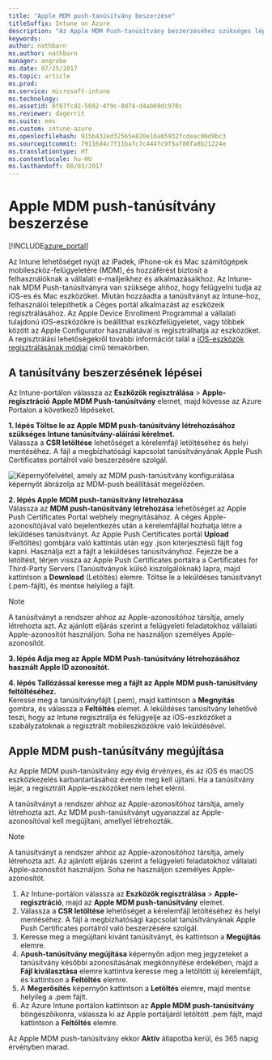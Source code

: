 ```yaml
---
title: "Apple MDM push-tanúsítvány beszerzése"
titleSuffix: Intune on Azure
description: "Az Apple MDM Push-tanúsítvány beszerzéséhez szükséges lépések ismertetése az iOS-eszközök Intune-os felügyeletéhez."
keywords: 
author: nathbarn
ms.author: nathbarn
manager: angrobe
ms.date: 07/25/2017
ms.topic: article
ms.prod: 
ms.service: microsoft-intune
ms.technology: 
ms.assetid: 6f67fcd2-5682-4f9c-8d74-d4ab69dc978c
ms.reviewer: dagerrit
ms.suite: ems
ms.custom: intune-azure
ms.openlocfilehash: 915b432ed32565e820e16a65932fcdeac00d9bc3
ms.sourcegitcommit: 79116d4c7f11bafc7c444fc9f5af80fa0b21224e
ms.translationtype: HT
ms.contentlocale: hu-HU
ms.lasthandoff: 08/03/2017
---
```

# <a name="get-an-apple-mdm-push-certificate"></a>Apple MDM push-tanúsítvány beszerzése

[!INCLUDE[azure_portal](./includes/azure_portal.md)]

Az Intune lehetőséget nyújt az iPadek, iPhone-ok és Mac számítógépek mobileszköz-felügyeletére (MDM), és hozzáférést biztosít a felhasználóknak a vállalati e-mailjeikhez és alkalmazásaikhoz. Az Intune-nak MDM Push-tanúsítványra van szüksége ahhoz, hogy felügyelni tudja az iOS-es és Mac eszközöket. Miután hozzáadta a tanúsítványt az Intune-hoz, felhasználói telepíthetik a Céges portál alkalmazást az eszközeik regisztrálásához. Az Apple Device Enrollment Programmal a vállalati tulajdonú iOS-eszközökre is beállíthat eszközfelügyeletet, vagy többek között az Apple Configurator használatával is regisztrálhatja az eszközöket. A regisztrálási lehetőségekről további információt talál a [iOS-eszközök regisztrálásának módjai](enrollment-method-choose-ios.md) című témakörben.

## <a name="steps-to-get-your-certificate"></a>A tanúsítvány beszerzésének lépései
Az Intune-portálon válassza az **Eszközök regisztrálása** > **Apple-regisztráció** **Apple MDM Push-tanúsítvány** elemet, majd kövesse az Azure Portalon a következő lépéseket.

**1. lépés Töltse le az Apple MDM push-tanúsítvány létrehozásához szükséges Intune tanúsítvány-aláírási kérelmet.**<br>
Válassza a **CSR letöltése** lehetőséget a kérelemfájl letöltéséhez és helyi mentéséhez. A fájl a megbízhatósági kapcsolat tanúsítványának Apple Push Certificates portálról való beszerzésére szolgál.

  ![Képernyőfelvétel, amely az MDM push-tanúsítvány konfigurálása képernyőt ábrázolja az MDM-push beállítását megelőzően.](./media/create-mdm-push-certificate.png)

**2. lépés Apple MDM push-tanúsítvány létrehozása**<br>
Válassza az **MDM push-tanúsítvány létrehozása** lehetőséget az Apple Push Certificates Portal webhely megnyitásához. A céges Apple-azonosítójával való bejelentkezés után a kérelemfájllal hozhatja létre a leküldéses tanúsítványt. Az Apple Push Certificates portál **Upload** (Feltöltés) gombjára való kattintás után egy .json kiterjesztésű fájlt fog kapni. Használja ezt a fájlt a leküldéses tanúsítványhoz. Fejezze be a letöltést, térjen vissza az Apple Push Certificates portálra a Certificates for Third-Party Servers (Tanúsítványok külső kiszolgálóknak) lapra, majd kattintson a **Download** (Letöltés) elemre. Töltse le a leküldéses tanúsítványt (.pem-fájlt), és mentse helyileg a fájlt.

> [!NOTE]
> A tanúsítványt a rendszer ahhoz az Apple-azonosítóhoz társítja, amely létrehozta azt. Az ajánlott eljárás szerint a felügyeleti feladatokhoz vállalati Apple-azonosítót használjon. Soha ne használjon személyes Apple-azonosítót.

**3. lépés Adja meg az Apple MDM Push-tanúsítvány létrehozásához használt Apple ID azonosítót.**

**4. lépés Tallózással keresse meg a fájlt az Apple MDM push-tanúsítvány feltöltéséhez.**<br>
Keresse meg a tanúsítványfájlt (.pem), majd kattintson a **Megnyitás** gombra, és válassza a **Feltöltés** elemet. A leküldéses tanúsítvány lehetővé teszi, hogy az Intune regisztrálja és felügyelje az iOS-eszközöket a szabályzatoknak a regisztrált mobileszközökre való leküldésével.

## <a name="renew-apple-mdm-push-certificate"></a>Apple MDM push-tanúsítvány megújítása
Az Apple MDM push-tanúsítvány egy évig érvényes, és az iOS és macOS eszközkezelés karbantartásához évente meg kell újítani. Ha a tanúsítvány lejár, a regisztrált Apple-eszközöket nem lehet elérni.

A tanúsítványt a rendszer ahhoz az Apple-azonosítóhoz társítja, amely létrehozta azt. Az MDM push-tanúsítványt ugyanazzal az Apple-azonosítóval kell megújítani, amellyel létrehozták.

> [!NOTE]
> A tanúsítványt a rendszer ahhoz az Apple-azonosítóhoz társítja, amely létrehozta azt. Az ajánlott eljárás szerint a felügyeleti feladatokhoz vállalati Apple-azonosítót használjon. Soha ne használjon személyes Apple-azonosítót.

1. Az Intune-portálon válassza az **Eszközök regisztrálása** > **Apple-regisztráció**, majd az **Apple MDM push-tanúsítvány** elemet.
2. Válassza a **CSR letöltése** lehetőséget a kérelemfájl letöltéséhez és helyi mentéséhez. A fájl a megbízhatósági kapcsolat tanúsítványának Apple Push Certificates portálról való beszerzésére szolgál.
3. Keresse meg a megújítani kívánt tanúsítványt, és kattintson a **Megújítás** elemre.
4. A**push-tanúsítvány megújítása** képernyőn adjon meg jegyzeteket a tanúsítvány későbbi azonosításának megkönnyítése érdekében, majd a **Fájl kiválasztása** elemre kattintva keresse meg a letöltött új kérelemfájlt, és kattintson a **Feltöltés** elemre.
5. A **Megerősítés** képernyőn kattintson a **Letöltés** elemre, majd mentse helyileg a .pem fájlt.
6. Az Azure Intune portálon kattintson az **Apple MDM push-tanúsítvány** böngészőikonra, válassza ki az Apple portáljáról letöltött .pem fájlt, majd kattintson a **Feltöltés** elemre.

Az Apple MDM push-tanúsítvány ekkor **Aktív** állapotba kerül, és 365 napig érvényben marad.
